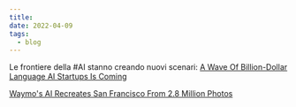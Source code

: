 ```yaml
---
title: 
date: 2022-04-09
tags:
  - blog
---
```



Le frontiere della #AI stanno creando nuovi scenari:
[A Wave Of Billion-Dollar Language AI Startups Is Coming](https://www.forbes.com/sites/robtoews/2022/03/27/a-wave-of-billion-dollar-language-ai-startups-is-coming/)

[Waymo's AI Recreates San Francisco From 2.8 Million Photos](https://www.youtube.com/watch?v=8AZhcnWOK7M)

